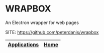 # WRAPBOX
 
 An Electron wrapper for web pages
 
 SITE: https://github.com/peterdanis/wrapbox

 | [Applications](https://portable-linux-apps.github.io/apps.html) | [Home](https://portable-linux-apps.github.io)
 | --- | --- |
